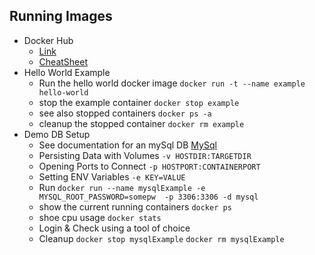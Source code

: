 ## Running Images
* Docker Hub
    * [Link](https://hub.docker.com/)
    * [CheatSheet](https://github.com/collabnix/dockerlabs/blob/master/docker/cheatsheet/README.md)
* Hello World Example
    * Run the hello world docker image  `docker run -t --name example hello-world`
    * stop the example container `docker stop example`
    * see also stopped containers `docker ps -a`
    * cleanup the stopped container `docker rm example`
* Demo DB Setup
    * See documentation for an mySql DB [MySql](https://hub.docker.com/_/mysql)
    * Persisting Data with Volumes `-v HOSTDIR:TARGETDIR`
    * Opening Ports to Connect `-p HOSTPORT:CONTAINERPORT`
    * Setting ENV Variables `-e KEY=VALUE`
    * Run `docker run --name mysqlExample -e MYSQL_ROOT_PASSWORD=somepw  -p 3306:3306 -d mysql`
    * show the current running containers `docker ps`
    * shoe cpu usage `docker stats`
    * Login & Check using a tool of choice
    * Cleanup `docker stop mysqlExample` `docker rm mysqlExample`